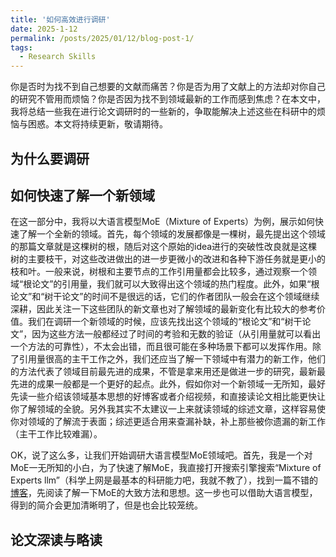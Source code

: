 ```yaml
---
title: '如何高效进行调研'
date: 2025-1-12
permalink: /posts/2025/01/12/blog-post-1/
tags:
  - Research Skills
---
```


你是否时为找不到自己想要的文献而痛苦？你是否为用了文献上的方法却对你自己的研究不管用而烦恼？你是否因为找不到领域最新的工作而感到焦虑？在本文中，我将总结一些我在进行论文调研时的一些新的，争取能解决上述这些在科研中的烦恼与困惑。本文将持续更新，敬请期待。

## 为什么要调研

## 如何快速了解一个新领域
在这一部分中，我将以大语言模型MoE（Mixture of Experts）为例，展示如何快速了解一个全新的领域。首先，每个领域的发展都像是一棵树，最先提出这个领域的那篇文章就是这棵树的根，随后对这个原始的idea进行的突破性改良就是这棵树的主要枝干，对这些改进做出的进一步更微小的改进和各种下游任务就是更小的枝和叶。一般来说，树根和主要节点的工作引用量都会比较多，通过观察一个领域“根论文”的引用量，我们就可以大致得出这个领域的热门程度。此外，如果“根论文”和“树干论文”的时间不是很远的话，它们的作者团队一般会在这个领域继续深耕，因此关注一下这些团队的新文章也对了解领域的最新变化有比较大的参考价值。我们在调研一个新领域的时候，应该先找出这个领域的“根论文”和“树干论文”，因为这些方法一般都经过了时间的考验和无数的验证（从引用量就可以看出一个方法的可靠性），不太会出错，而且很可能在多种场景下都可以发挥作用。除了引用量很高的主干工作之外，我们还应当了解一下领域中有潜力的新工作，他们的方法代表了领域目前最先进的成果，不管是拿来用还是做进一步的研究，最新最先进的成果一般都是一个更好的起点。此外，假如你对一个新领域一无所知，最好先读一些介绍该领域基本思想的好博客或者介绍视频，和直接读论文相比能更快让你了解领域的全貌。另外我其实不太建议一上来就读领域的综述文章，这样容易使你对领域的了解流于表面；综述更适合用来查漏补缺，补上那些被你遗漏的新工作（主干工作比较难漏）。

OK，说了这么多，让我们开始调研大语言模型MoE领域吧。首先，我是一个对MoE一无所知的小白，为了快速了解MoE，我直接打开搜索引擎搜索“Mixture of Experts llm”（科学上网是最基本的科研能力吧，我就不教了），找到一篇不错的[博客](https://newsletter.maartengrootendorst.com/p/a-visual-guide-to-mixture-of-experts)，先阅读了解一下MoE的大致方法和思想。这一步也可以借助大语言模型，得到的简介会更加清晰明了，但是也会比较笼统。

## 论文深读与略读